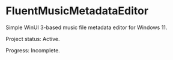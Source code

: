 # FluentMusicMetadataEditor

Simple WinUI 3-based music file metadata editor for Windows 11.

Project status: Active.

Progress: Incomplete.
